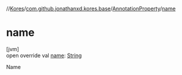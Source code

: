 //[Kores](../../../index.md)/[com.github.jonathanxd.kores.base](../index.md)/[AnnotationProperty](index.md)/[name](name.md)

# name

[jvm]\
open override val [name](name.md): [String](https://kotlinlang.org/api/latest/jvm/stdlib/kotlin/-string/index.html)

Name

